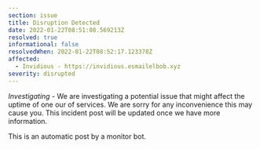 ```yaml
---
section: issue
title: Disruption Detected
date: 2022-01-22T08:51:08.569213Z
resolved: true
informational: false
resolvedWhen: 2022-01-22T08:52:17.123378Z
affected:
  - Invidious - https://invidious.esmailelbob.xyz
severity: disrupted
---
```

*Investigating* - We are investigating a potential issue that might affect the uptime of one our of services. We are sorry for any inconvenience this may cause you. This incident post will be updated once we have more information.

This is an automatic post by a monitor bot.
        
